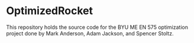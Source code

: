 # OptimizedRocket
This repository holds the source code for the BYU ME EN 575 optimization project done by Mark Anderson, Adam Jackson, and Spencer Stoltz.
